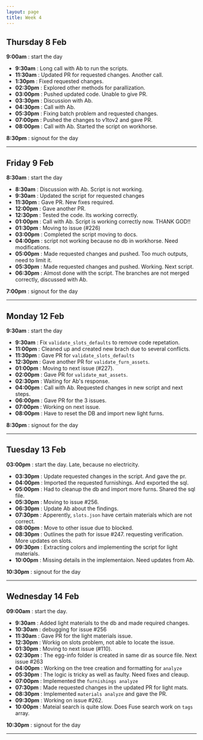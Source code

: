 ```yaml
---
layout: page
title: Week 4
---
```



## Thursday 8 Feb

**9:00am** : start the day

- **9:30am** : Long call with Ab to run the scripts.
- **11:30am** : Updated PR for requested changes. Another call.
- **1:30pm** : Fixed requested changes.
- **02:30pm** : Explored other methods for parallization.
- **03:00pm** : Pushed updated code. Unable to give PR.
- **03:30pm** : Discussion with Ab.
- **04:30pm** : Call with Ab.
- **05:30pm** : Fixing batch problem and requested changes.
- **07:00pm** : Pushed the changes to v1tov2 and gave PR.
- **08:00pm** : Call with Ab. Started the script on workhorse.

**8:30pm** : signout for the day

---

## Friday 9 Feb

**8:30am** : start the day

- **8:30am** : Discussion with Ab. Script is not working.
- **9:30am** : Updated the script for requested changes
- **11:30pm** : Gave PR. New fixes required.
- **12:00pm** : Gave another PR.
- **12:30pm** : Tested the code. Its working correctly.
- **01:00pm** : Call with Ab. Script is working correctly now. THANK GOD!!
- **01:30pm** : Moving to issue (#226)
- **03:00pm** : Completed the script moving to docs.
- **04:00pm** : script not working because no db in workhorse. Need modifications.
- **05:00pm** : Made requested changes and pushed. Too much outputs, need to limit it.
- **05:30pm** : Made requested changes and pushed. Working. Next script.
- **06:30pm** : Almost done with the script. The branches are not merged correctly, discussed with Ab.

**7:00pm** : signout for the day

---

## Monday 12 Feb

**9:30am** : start the day

- **9:30am** : Fix `validate_slots_defaults` to remove code repetation.
- **11:00pm** : Cleaned up and created new brach due to several conflicts.
- **11:30pm** : Gave PR for `validate_slots_defaults`
- **12:30pm** : Gave another PR for `validate_furn_assets`.
- **01:00pm** : Moving to next issue (#227).
- **02:00pm** : Gave PR for `validate_mat_assets`.
- **02:30pm** : Waiting for Ab's response.
- **04:00pm** : Call with Ab. Requested changes in new script and next steps.
- **06:00pm** : Gave PR for the 3 issues.
- **07:00pm** : Working on next issue.
- **08:00pm** : Have to reset the DB and import new light furns.

**8:30pm** : signout for the day

---

## Tuesday 13 Feb

**03:00pm** : start the day. Late, because no electricity.

- **03:30pm** : Update requested changes in the script. And gave the pr.
- **04:00pm** : Imported the requested furnishings. And exported the sql.
- **05:00pm** : Had to cleanup the db and import more furns. Shared the sql file.
- **05:30pm** : Moving to issue #256.
- **06:30pm** : Update Ab about the findings.
- **07:30pm** : Apperently, `slots.json` have certain materials which are not correct.
- **08:00pm** : Move to other issue due to blocked.
- **08:30pm** : Outlines the path for issue #247. requesting verification. More updates on slots.
- **09:30pm** : Extracting colors and implementing the script for light materials.
- **10:00pm** : Missing details in the implementaion. Need updates from Ab.

**10:30pm** : signout for the day

---

## Wednesday 14 Feb

**09:00am** : start the day.

- **9:30am** : Added light materials to the db and made required changes.
- **10:30am** : debugging for issue #256
- **11:30am** : Gave PR for the light materials issue.
- **12:30pm** : Workig on slots problem, not able to locate the issue.
- **01:30pm** : Moving to next issue (#110).
- **02:30pm** : The egg-info folder is created in same dir as source file. Next issue #263
- **04:00pm** : Working on the tree creation and formatting for `analyze`
- **05:30pm** : The logic is tricky as well as faulty. Need fixes and cleaup.
- **07:00pm** : Implemented the `furnishings analyze`
- **07:30pm** : Made requested changes in the updated PR for light mats.
- **08:30pm** : Implemented `materials analyze` and gave the PR.
- **09:30pm** : Working on issue #262.
- **10:00pm** : Mateial search is quite slow. Does Fuse search work on `tags` array.

**10:30pm** : signout for the day

---